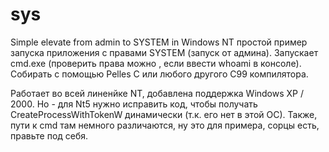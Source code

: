 # sys
Simple elevate from admin to SYSTEM in Windows NT
простой пример запуска приложения с правами SYSTEM (запуск от админа). Запускает cmd.exe (проверить права можно , если ввести whoami в консоле). 
Собирать с помощью Pelles C или любого другого С99 компилятора.

Работает во всей линенйке NT, добавлена поддержка Windows XP / 2000. Но - для Nt5 нужно исправить код, чтобы получать CreateProcessWithTokenW динамически (т.к. его нет в этой ОС). Также, пути к cmd там немного различаются, ну это для примера, сорцы есть, правьте под себя.
